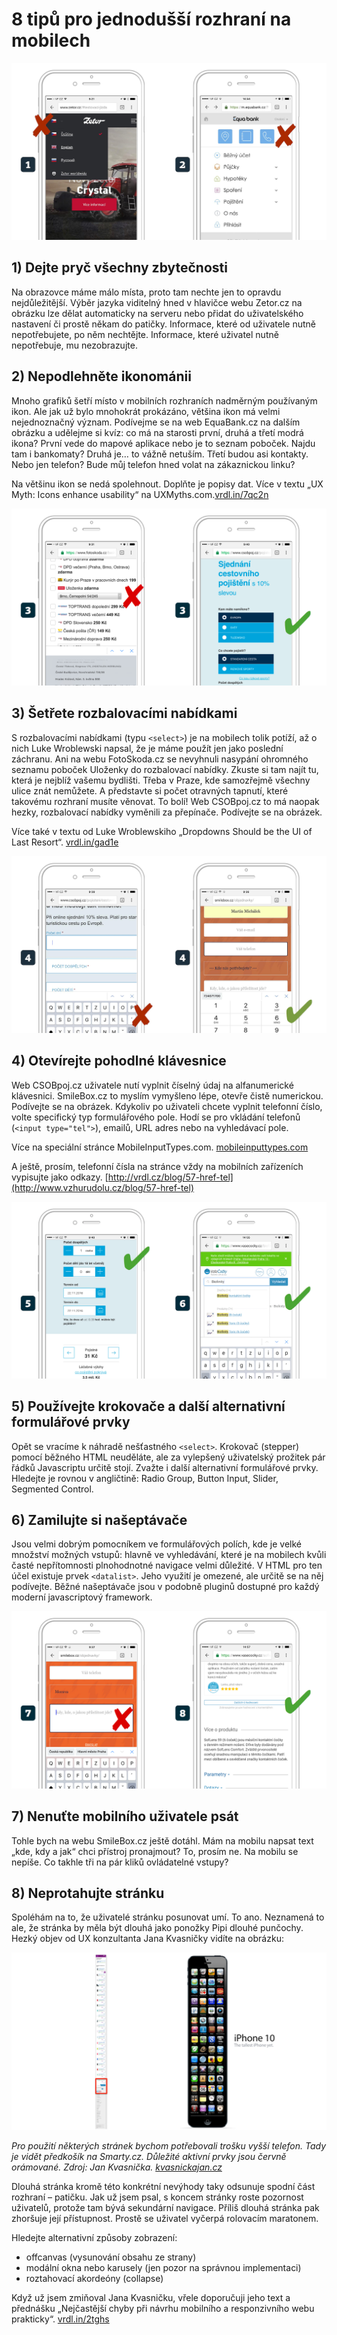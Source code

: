 # 8 tipů pro jednodušší rozhraní na mobilech

![Zetor.cz](dist/images/original/vdwd/triky-ui-7.jpg)

## 1) Dejte pryč všechny zbytečnosti 

Na obrazovce máme málo místa, proto tam nechte jen to opravdu nejdůležitější. Výběr jazyka viditelný hned v hlavičce webu Zetor.cz na obrázku lze dělat automaticky na serveru nebo přidat do uživatelského nastavení či prostě někam do patičky. Informace, které od uživatele nutně nepotřebujete, po něm nechtějte. Informace, které uživatel nutně nepotřebuje, mu nezobrazujte. 

## 2) Nepodlehněte ikonománii

Mnoho grafiků šetří místo v mobilních rozhraních nadměrným používaným ikon. Ale jak už bylo mnohokrát prokázáno, většina ikon má velmi nejednoznačný význam. Podívejme se na web EquaBank.cz na dalším obrázku a udělejme si kvíz: co má na starosti první, druhá a třetí modrá ikona? První vede do mapové aplikace nebo je to seznam poboček. Najdu tam i bankomaty? Druhá je… to vážně netuším. Třetí budou asi kontakty. Nebo jen telefon? Bude můj telefon hned volat na zákaznickou linku?

Na většinu ikon se nedá spolehnout. Doplňte je popisy dat. Více v textu „UX Myth: Icons enhance usability“ na UXMyths.com.[vrdl.in/7qc2n](http://uxmyths.com/post/715009009/myth-icons-enhance-usability)

![K bodu 3](dist/images/original/vdwd/triky-ui-8.png)

## 3) Šetřete rozbalovacími nabídkami 

S rozbalovacími nabídkami (typu `<select>`) je na mobilech tolik potíží, až o nich Luke Wroblewski napsal, že je máme použít jen jako poslední záchranu. Ani na webu FotoSkoda.cz  se nevyhnuli nasypání ohromného seznamu poboček Uloženky do rozbalovací nabídky. Zkuste si tam najít tu, která je nejblíž vašemu bydlišti. Třeba v Praze, kde samozřejmě všechny ulice znát nemůžete. A představte si počet otravných tapnutí, které takovému rozhraní musíte věnovat. To bolí! Web CSOBpoj.cz to má naopak hezky, rozbalovací nabídky vyměnili za přepínače. Podívejte se na obrázek. 

Více také v textu od Luke Wroblewskiho „Dropdowns Should be the UI of Last Resort“. [vrdl.in/gad1e](http://www.lukew.com/ff/entry.asp?1950)

![K bodu 4](dist/images/original/vdwd/triky-ui-9.jpg)

## 4) Otevírejte pohodlné klávesnice

Web CSOBpoj.cz uživatele nutí vyplnit číselný údaj na alfanumerické klávesnici. SmileBox.cz to myslím vymyšleno lépe, otevře čistě numerickou. Podívejte se na obrázek. Kdykoliv po uživateli chcete vyplnit telefonní číslo, volte specifický typ formulářového pole. Hodí se pro vkládání telefonů (`<input type="tel">`), emailů, URL adres nebo na vyhledávací pole.

Více na speciální stránce MobileInputTypes.com. [mobileinputtypes.com](http://mobileinputtypes.com/)

A ještě, prosím, telefonní čísla na stránce vždy na mobilních zařízeních vypisujte jako odkazy. [http://vrdl.cz/blog/57-href-tel](http://www.vzhurudolu.cz/blog/57-href-tel)

![](dist/images/original/vdwd/triky-ui-10.png)

## 5) Používejte krokovače a další alternativní formulářové prvky

Opět se vracíme k náhradě nešťastného `<select>`. Krokovač (stepper) pomocí běžného HTML neuděláte, ale za vylepšený uživatelský prožitek pár řádků Javascriptu určitě stojí. Zvažte i další alternativní formulářové prvky. Hledejte je rovnou v angličtině: Radio Group, Button Input,  Slider, Segmented Control.

## 6) Zamilujte si našeptávače 

Jsou velmi dobrým pomocníkem ve formulářových polích, kde je velké množství možných vstupů: hlavně ve vyhledávání, které je na mobilech kvůli časté nepřítomnosti plnohodnotné navigace velmi důležité. V HTML pro ten účel existuje prvek `<datalist>`. Jeho využití je omezené, ale určitě se na něj podívejte. Běžné našeptávače jsou v podobně pluginů dostupné pro každý moderní javascriptový framework.

![](dist/images/original/vdwd/triky-ui-11.png)

## 7) Nenuťte mobilního uživatele psát

 
Tohle bych na webu SmileBox.cz ještě dotáhl. Mám na mobilu napsat text „kde, kdy a jak“ chci přístroj pronajmout? To, prosím ne. Na mobilu se nepíše. Co takhle tři na pár kliků ovládatelné vstupy? 

## 8) Neprotahujte stránku

Spoléhám na to, že uživatelé stránku posunovat umí. To ano. Neznamená to ale, že stránka by měla být dlouhá jako ponožky Pipi dlouhé punčochy. Hezký objev od UX konzultanta Jana Kvasničky vidíte na obrázku:

![](dist/images/original/vdwd/triky-ui-12.png)

*Pro použití některých stránek bychom potřebovali trošku vyšší telefon. Tady je vidět předkošík na Smarty.cz. Důležité aktivní prvky jsou červně orámované. Zdroj: Jan Kvasnička. [kvasnickajan.cz](http://blog.kvasnickajan.cz)*

Dlouhá stránka kromě této konkrétní nevýhody taky odsunuje spodní část rozhraní – patičku. Jak už jsem psal, s koncem stránky roste pozornost uživatelů, protože tam bývá sekundární navigace. Příliš dlouhá stránka pak zhoršuje její přístupnost. Prostě se uživatel vyčerpá rolovacím maratonem.

Hledejte alternativní způsoby zobrazení: 

* offcanvas (vysunování obsahu ze strany)
* modální okna nebo karusely (jen pozor na správnou implementaci)
* roztahovací akordeóny (collapse)

Když už jsem zmiňoval Jana Kvasničku, vřele doporučuji jeho text a přednášku „Nejčastější chyby při návrhu mobilního a responzivního webu prakticky“. [vrdl.in/2tghs](http://blog.kvasnickajan.cz/prakticky-pruvodce-nejcastejsimi-chybami-pri-navrhu-mobilniho-a-responzivniho-webu/)

